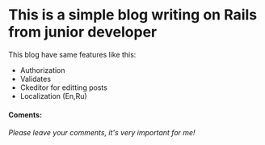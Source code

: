 # This is a simple blog writing on Rails from junior developer

This blog have same features like this:

  - Authorization
  - Validates
  - Ckeditor for editting posts
  - Localization (En,Ru)



#### Coments:
*Please leave your comments, it's very important for me!*